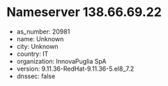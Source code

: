 # Nameserver 138.66.69.22

* as_number: 20981
* name: Unknown
* city: Unknown
* country: IT
* organization: InnovaPuglia SpA
* version: 9.11.36-RedHat-9.11.36-5.el8_7.2
* dnssec: false
